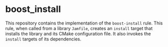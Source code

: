 # boost_install

This repository contains the implementation of the
`boost-install` rule. This rule, when called from
a library `Jamfile`, creates an `install` target
that installs the library and its CMake configuration
file. It also invokes the `install` targets of its
dependencies.
